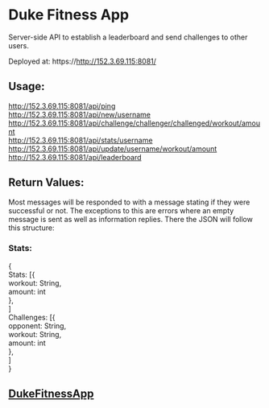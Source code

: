 # Duke Fitness App
Server-side API to establish a leaderboard and send challenges to other users.

Deployed at: 
https://http://152.3.69.115:8081/

## Usage: 
http://152.3.69.115:8081/api/ping  
http://152.3.69.115:8081/api/new/username   
http://152.3.69.115:8081/api/challenge/challenger/challenged/workout/amount  
http://152.3.69.115:8081/api/stats/username  
http://152.3.69.115:8081/api/update/username/workout/amount  
http://152.3.69.115:8081/api/leaderboard  
   
## Return Values:
Most messages will be responded to with a message stating if they were successful or not. The exceptions to this are errors where an empty message is sent as well as information replies. There the JSON will follow this structure:
### Stats:
   {  
      Stats: [{  
            workout: String,  
            amount: int  
         },  
      ]  
      Challenges: [{  
            opponent: String,  
            workout: String,  
            amount: int  
         },  
      ]  
   }
   
   
## [DukeFitnessApp](https://github.com/Revilo2157/dukefitnessapp/)

